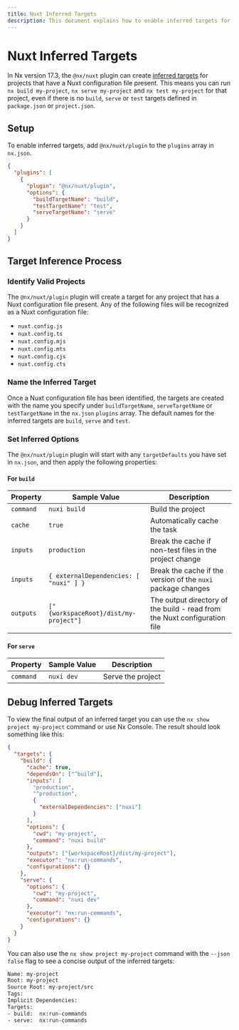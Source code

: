 ```yaml
---
title: Nuxt Inferred Targets
description: This document explains how to enable inferred targets for Nuxt projects.
---
```


# Nuxt Inferred Targets

In Nx version 17.3, the `@nx/nuxt` plugin can create [inferred targets](/concepts/inferred-targets) for projects that have a Nuxt configuration file present. This means you can run `nx build my-project`, `nx serve my-project` and `nx test my-project` for that project, even if there is no `build`, `serve` or `test` targets defined in `package.json` or `project.json`.

## Setup

To enable inferred targets, add `@nx/nuxt/plugin` to the `plugins` array in `nx.json`.

```json {% fileName="nx.json" %}
{
  "plugins": [
    {
      "plugin": "@nx/nuxt/plugin",
      "options": {
        "buildTargetName": "build",
        "testTargetName": "test",
        "serveTargetName": "serve"
      }
    }
  ]
}
```

## Target Inference Process

### Identify Valid Projects

The `@nx/nuxt/plugin` plugin will create a target for any project that has a Nuxt configuration file present. Any of the following files will be recognized as a Nuxt configuration file:

- `nuxt.config.js`
- `nuxt.config.ts`
- `nuxt.config.mjs`
- `nuxt.config.mts`
- `nuxt.config.cjs`
- `nuxt.config.cts`

### Name the Inferred Target

Once a Nuxt configuration file has been identified, the targets are created with the name you specify under `buildTargetName`, `serveTargetName` or `testTargetName` in the `nx.json` `plugins` array. The default names for the inferred targets are `build`, `serve` and `test`.

### Set Inferred Options

The `@nx/nuxt/plugin` plugin will start with any `targetDefaults` you have set in `nx.json`, and then apply the following properties:

#### For `build`

| Property  | Sample Value                           | Description                                                               |
| --------- | -------------------------------------- | ------------------------------------------------------------------------- |
| `command` | `nuxi build`                           | Build the project                                                         |
| `cache`   | `true`                                 | Automatically cache the task                                              |
| `inputs`  | `production`                           | Break the cache if non-test files in the project change                   |
| `inputs`  | `{ externalDependencies: [ "nuxi" ] }` | Break the cache if the version of the `nuxi` package changes              |
| `outputs` | `["{workspaceRoot}/dist/my-project"]`  | The output directory of the build - read from the Nuxt configuration file |

#### For `serve`

| Property  | Sample Value | Description       |
| --------- | ------------ | ----------------- |
| `command` | `nuxi dev`   | Serve the project |

## Debug Inferred Targets

To view the final output of an inferred target you can use the `nx show project my-project` command or use Nx Console. The result should look something like this:

```json
{
  "targets": {
    "build": {
      "cache": true,
      "dependsOn": ["^build"],
      "inputs": [
        "production",
        "^production",
        {
          "externalDependencies": ["nuxi"]
        }
      ],
      "options": {
        "cwd": "my-project",
        "command": "nuxi build"
      },
      "outputs": ["{workspaceRoot}/dist/my-project"],
      "executor": "nx:run-commands",
      "configurations": {}
    },
    "serve": {
      "options": {
        "cwd": "my-project",
        "command": "nuxi dev"
      },
      "executor": "nx:run-commands",
      "configurations": {}
    }
  }
}
```

You can also use the `nx show project my-project` command with the `--json false` flag to see a concise output of the inferred targets:

```bash
Name: my-project
Root: my-project
Source Root: my-project/src
Tags:
Implicit Dependencies:
Targets:
- build:  nx:run-commands
- serve:  nx:run-commands
```
